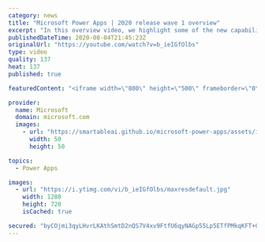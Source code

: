 ```yaml
---
category: news
title: "Microsoft Power Apps | 2020 release wave 1 overview"
excerpt: "In this overview video, we highlight some of the new capabilities included in the latest update to Microsoft Power Apps.      Here are the capabilities covered:     UI enhancements       • Save is always visible       • Chart formatting  Grid user experience enhancements       • Conditional search  "
publishedDateTime: 2020-08-04T21:45:23Z
originalUrl: "https://youtube.com/watch?v=b_ieIGfOlbs"
type: video
quality: 137
heat: 137
published: true

featuredContent: "<iframe width=\"800\" height=\"500\" frameborder=\"0\" src=\"https://www.youtube.com/embed/b_ieIGfOlbs\" allow=\"accelerometer; autoplay; encrypted-media; gyroscope; picture-in-picture\" allowfullscreen></iframe>"

provider:
  name: Microsoft
  domain: microsoft.com
  images:
    - url: "https://smartableai.github.io/microsoft-power-apps/assets/images/organizations/microsoft.com-50x50.jpg"
      width: 50
      height: 50

topics:
  - Power Apps

images:
  - url: "https://i.ytimg.com/vi/b_ieIGfOlbs/maxresdefault.jpg"
    width: 1280
    height: 720
    isCached: true

secured: "byCOjmi3qyLHvrLKAthSmtD2nQS7V4xv9FtfU6qyNAGp55Lp5ETfPMkqKFT+0dxX0mKLGwdQ4o0IJBpUg0eyQalX9m41dfxsc1lo5xVvZtaACRSx9aqmMmviigY4co6f8VwiqcNJmxymHwE8vRwNSDk+7f3cI21b7XQLPzliO+bcZBjwDRPU/5ogC6rP681apoudtqUCMgzlAAK+RRhQ//ohgrTc5bcEfSv+3wpXGD1dRAJIiVP3tR0aWzdfyeG1Mfo75ww+WF6Ts0O0Do7v2HzV7Z+sZO9Jmop6Cke3Ny2RLojALclcBNsS/5XD8qHvXEqZkoInUfaT8vlH4H2idgaRjetgWal2ZpZkerg8YTJxb5N1tbWIuF/eylwDLGd0Ay94ndItLv4Rsx1e0ufjW8TVCbqO+uOyySkDk/aJiK9i8E5M19i824mNy+fRSN8p;SR6n7jIzke9r3XiXO7me4g=="
---
```


